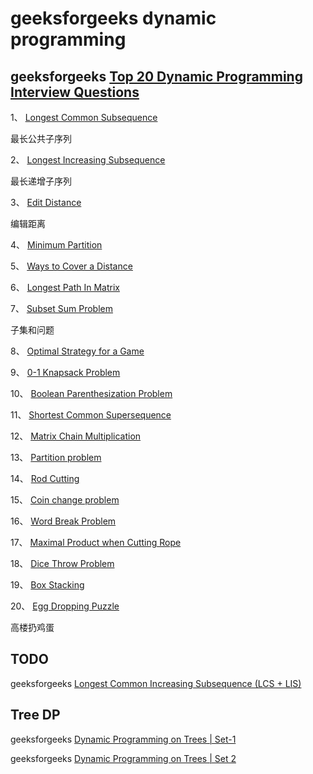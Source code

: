 # geeksforgeeks dynamic programming

## geeksforgeeks [Top 20 Dynamic Programming Interview Questions](https://www.geeksforgeeks.org/top-20-dynamic-programming-interview-questions/)

1、 [Longest Common Subsequence](https://www.geeksforgeeks.org/dynamic-programming-set-4-longest-common-subsequence/)

最长公共子序列

2、 [Longest Increasing Subsequence](https://www.geeksforgeeks.org/dynamic-programming-set-3-longest-increasing-subsequence/)

最长递增子序列

3、 [Edit Distance](https://www.geeksforgeeks.org/dynamic-programming-set-5-edit-distance/)

编辑距离

4、 [Minimum Partition](https://www.geeksforgeeks.org/partition-a-set-into-two-subsets-such-that-the-difference-of-subset-sums-is-minimum/)



5、 [Ways to Cover a Distance](https://www.geeksforgeeks.org/count-number-of-ways-to-cover-a-distance/)

6、 [Longest Path In Matrix](https://www.geeksforgeeks.org/find-the-longest-path-in-a-matrix-with-given-constraints/)

7、 [Subset Sum Problem](https://www.geeksforgeeks.org/dynamic-programming-subset-sum-problem/)

子集和问题

8、 [Optimal Strategy for a Game](https://www.geeksforgeeks.org/dynamic-programming-set-31-optimal-strategy-for-a-game/)

9、 [0-1 Knapsack Problem](https://www.geeksforgeeks.org/dynamic-programming-set-10-0-1-knapsack-problem/)

10、 [Boolean Parenthesization Problem](https://www.geeksforgeeks.org/dynamic-programming-set-37-boolean-parenthesization-problem/)

11、 [Shortest Common Supersequence](https://www.geeksforgeeks.org/shortest-common-supersequence/)

12、 [Matrix Chain Multiplication](https://www.geeksforgeeks.org/dynamic-programming-set-8-matrix-chain-multiplication/)

13、 [Partition problem](https://www.geeksforgeeks.org/dynamic-programming-set-18-partition-problem/)

14、 [Rod Cutting](https://www.geeksforgeeks.org/dynamic-programming-set-13-cutting-a-rod/)

15、 [Coin change problem](https://www.geeksforgeeks.org/dynamic-programming-set-7-coin-change/)

16、 [Word Break Problem](https://www.geeksforgeeks.org/dynamic-programming-set-32-word-break-problem/)

17、 [Maximal Product when Cutting Rope](https://www.geeksforgeeks.org/dynamic-programming-set-36-cut-a-rope-to-maximize-product/)

18、 [Dice Throw Problem](https://www.geeksforgeeks.org/dice-throw-problem/)

19、 [Box Stacking](https://www.geeksforgeeks.org/dynamic-programming-set-21-box-stacking-problem/)

20、 [Egg Dropping Puzzle](https://www.geeksforgeeks.org/dynamic-programming-set-11-egg-dropping-puzzle/)

高楼扔鸡蛋

## TODO

geeksforgeeks [Longest Common Increasing Subsequence (LCS + LIS)](https://www.geeksforgeeks.org/longest-common-increasing-subsequence-lcs-lis/)

## Tree DP

geeksforgeeks [Dynamic Programming on Trees | Set-1](https://www.geeksforgeeks.org/dynamic-programming-trees-set-1/)

geeksforgeeks [Dynamic Programming on Trees | Set 2](https://www.geeksforgeeks.org/dynamic-programming-trees-set-2/?ref=rp)

